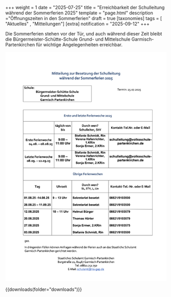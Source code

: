 +++
weight = 1
date = "2025-07-25"
title = "Erreichbarkeit der Schulleitung während der Sommerferien 2025"
template = "page.html"
description ="Öffnungszeiten in den Sommerferien"
draft = true
[taxonomies]
tags = [ "Aktuelles" , "Mitteilungen"]
[extra]
notification = "2025-09-12"
+++

Die Sommerferien stehen vor der Tür, und auch während dieser Zeit bleibt die Bürgermeister-Schütte-Schule Grund- und Mittelschule Garmisch-Partenkirchen für wichtige Angelegenheiten erreichbar.


![Schule](images/image.png)


{{downloads(folder="downloads")}}